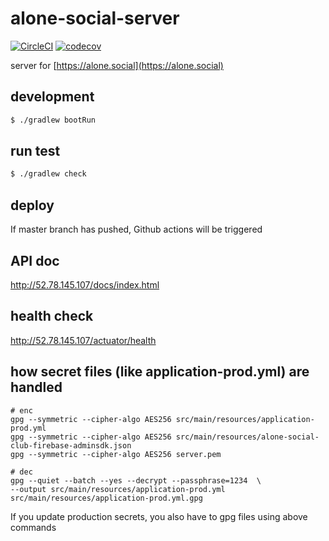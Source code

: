 #  alone-social-server

[![CircleCI](https://circleci.com/gh/alonesocialclub/alone-social-server.svg?style=svg)](https://circleci.com/gh/alonesocialclub/alone-social-server)
[![codecov](https://codecov.io/gh/alonesocialclub/alone-social-server/branch/master/graph/badge.svg)](https://codecov.io/gh/alonesocialclub/alone-social-server)

server for [https://alone.social](https://alone.social)

## development
```bash
$ ./gradlew bootRun
```

## run test
```bash
$ ./gradlew check

```

## deploy

If master branch has pushed, Github actions will be triggered

## API doc

http://52.78.145.107/docs/index.html

## health check

http://52.78.145.107/actuator/health
## how secret files (like application-prod.yml) are handled
 
```
# enc
gpg --symmetric --cipher-algo AES256 src/main/resources/application-prod.yml
gpg --symmetric --cipher-algo AES256 src/main/resources/alone-social-club-firebase-adminsdk.json
gpg --symmetric --cipher-algo AES256 server.pem

# dec
gpg --quiet --batch --yes --decrypt --passphrase=1234  \
--output src/main/resources/application-prod.yml src/main/resources/application-prod.yml.gpg
```
If you update production secrets, you also have to gpg files using above commands
